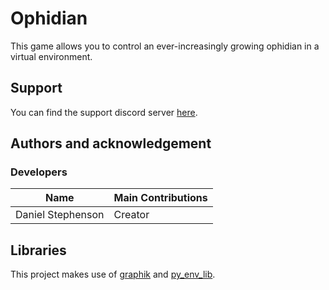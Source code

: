 # Ophidian
This game allows you to control an ever-increasingly growing ophidian in a virtual environment. 

## Support
You can find the support discord server [here](https://discord.gg/49J4RHQxhy).

## Authors and acknowledgement
### Developers
Name | Main Contributions
------------ | -------------
Daniel Stephenson | Creator

## Libraries
This project makes use of [graphik](https://github.com/Preponderous-Software/graphik) and [py_env_lib](https://github.com/Preponderous-Software/py_env_lib).
